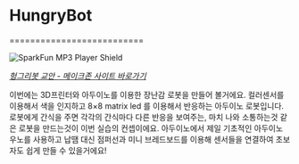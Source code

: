 # HungryBot
==========================

![SparkFun MP3 Player Shield](http://tinyfactory21.cafe24.com/wp/wp-content/uploads/2014/08/%EA%B0%9C%EC%9A%94.png)  

[*헝그리봇 교안 - 메이크존 사이트 바로가기*](http://makezone.co.kr/blog/2014/08/14/07hungrybot/)

이번에는 3D프린터와 아두이노를 이용한 장난감 로봇을 만들어 볼거에요. 컬러센서를 이용해서 색을 인지하고 8×8 matrix led 를 이용해서 반응하는 아두이노 로봇입니다.
로봇에게 간식을 주면 각각의 간식마다 다른 반응을 보여주는, 마치 나와 소통하는것 같은 로봇을 만드는것이 이번 실습의 컨셉이에요.
아두이노에서 제일 기초적인 아두이노 우노를 사용하고 납땜 대신 점퍼선과 미니 브레드보드를 이용해 센서들을 연결하여 초보자도 쉽게 만들 수 있을거에요!

